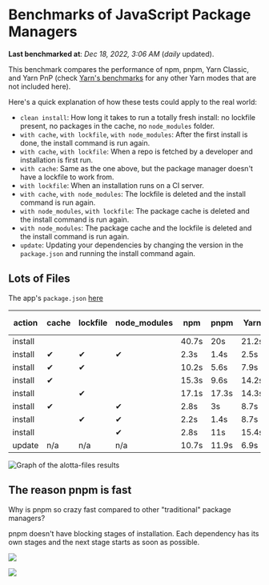 # Benchmarks of JavaScript Package Managers

**Last benchmarked at**: _Dec 18, 2022, 3:06 AM_ (_daily_ updated).

This benchmark compares the performance of npm, pnpm, Yarn Classic, and Yarn PnP (check [Yarn's benchmarks](https://yarnpkg.com/benchmarks) for any other Yarn modes that are not included here).

Here's a quick explanation of how these tests could apply to the real world:

- `clean install`: How long it takes to run a totally fresh install: no lockfile present, no packages in the cache, no `node_modules` folder.
- `with cache`, `with lockfile`, `with node_modules`: After the first install is done, the install command is run again.
- `with cache`, `with lockfile`: When a repo is fetched by a developer and installation is first run.
- `with cache`: Same as the one above, but the package manager doesn't have a lockfile to work from.
- `with lockfile`: When an installation runs on a CI server.
- `with cache`, `with node_modules`: The lockfile is deleted and the install command is run again.
- `with node_modules`, `with lockfile`: The package cache is deleted and the install command is run again.
- `with node_modules`: The package cache and the lockfile is deleted and the install command is run again.
- `update`: Updating your dependencies by changing the version in the `package.json` and running the install command again.

## Lots of Files

The app's `package.json` [here](https://github.com/pnpm/pnpm.github.io/blob/main/benchmarks/fixtures/alotta-files/package.json)

| action  | cache | lockfile | node_modules| npm | pnpm | Yarn | Yarn PnP |
| ---     | ---   | ---      | ---         | --- | ---  | ---  | ---      |
| install |       |          |             | 40.7s | 20s | 21.2s | 40s |
| install | ✔     | ✔        | ✔           | 2.3s | 1.4s | 2.5s | n/a |
| install | ✔     | ✔        |             | 10.2s | 5.6s | 7.9s | 1.7s |
| install | ✔     |          |             | 15.3s | 9.6s | 14.2s | 7.9s |
| install |       | ✔        |             | 17.1s | 17.3s | 14.3s | 32.9s |
| install | ✔     |          | ✔           | 2.8s | 3s | 8.7s | n/a |
| install |       | ✔        | ✔           | 2.2s | 1.4s | 8.7s | n/a |
| install |       |          | ✔           | 2.8s | 11s | 15.4s | n/a |
| update  | n/a | n/a | n/a | 10.7s | 11.9s | 6.9s | 14.5s |

<img alt="Graph of the alotta-files results" src="/img/benchmarks/alotta-files.svg" />

## The reason pnpm is fast

Why is pnpm so crazy fast compared to other "traditional" package managers?

pnpm doesn't have blocking stages of installation. Each dependency has its own stages and the next stage starts as soon as possible.

![](/img/installation-stages-of-other-pms.png)

![](/img/installation-stages-of-pnpm.jpg)